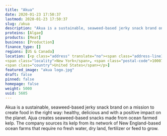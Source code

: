 ```yaml
---
title: "Akua"
date: 2020-01-23 17:50:37
lastmod: 2020-01-23 17:50:37
slug: /akua
description: "Akua is a sustainable, seaweed-based jerky snack brand on a mission to create food in the right way: healthy, delicious and with a positive impact on the planet. Ajua creates seaweed-based snacks made from ocean farmed kelp. The company sources its kelp from its network of New England-based ocean farms that require no fresh water, dry land, fertilizer or feed to grow."
proteins: [Algae]
products: [Meat]
business: [Production]
finance_type: []
regions: [US & Canada]
location: [<p class="address" translate="no"><span class="address-line1">Broadway</span><br>
<span class="locality">New York</span>, <span class="postal-code">10007</span><br>
<span class="country">United States</span></p>]
featured_image: "akua logo.jpg"
draft: false
pinned: false
homepage: false
weight: 5000
uuid: 5605
---
```

<p>Akua is a sustainable, seaweed-based jerky snack brand on a mission to create food in the right way: healthy, delicious and with a positive impact on the planet. Ajua creates seaweed-based snacks made from ocean farmed kelp. The company sources its kelp from its network of New England-based ocean farms that require no fresh water, dry land, fertilizer or feed to grow.</p>
